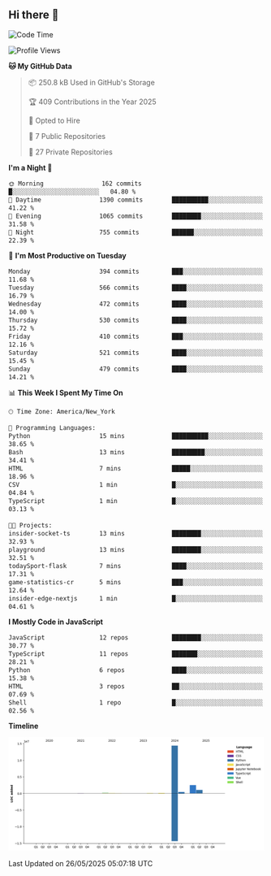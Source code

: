 ## Hi there 👋

<!--START_SECTION:waka-->
![Code Time](http://img.shields.io/badge/Code%20Time-329%20hrs%2059%20mins-blue)

![Profile Views](http://img.shields.io/badge/Profile%20Views-60-blue)

**🐱 My GitHub Data** 

> 📦 250.8 kB Used in GitHub's Storage 
 > 
> 🏆 409 Contributions in the Year 2025
 > 
> 💼 Opted to Hire
 > 
> 📜 7 Public Repositories 
 > 
> 🔑 27 Private Repositories 
 > 
**I'm a Night 🦉** 

```text
🌞 Morning                162 commits         █░░░░░░░░░░░░░░░░░░░░░░░░   04.80 % 
🌆 Daytime                1390 commits        ██████████░░░░░░░░░░░░░░░   41.22 % 
🌃 Evening                1065 commits        ████████░░░░░░░░░░░░░░░░░   31.58 % 
🌙 Night                  755 commits         ██████░░░░░░░░░░░░░░░░░░░   22.39 % 
```
📅 **I'm Most Productive on Tuesday** 

```text
Monday                   394 commits         ███░░░░░░░░░░░░░░░░░░░░░░   11.68 % 
Tuesday                  566 commits         ████░░░░░░░░░░░░░░░░░░░░░   16.79 % 
Wednesday                472 commits         ████░░░░░░░░░░░░░░░░░░░░░   14.00 % 
Thursday                 530 commits         ████░░░░░░░░░░░░░░░░░░░░░   15.72 % 
Friday                   410 commits         ███░░░░░░░░░░░░░░░░░░░░░░   12.16 % 
Saturday                 521 commits         ████░░░░░░░░░░░░░░░░░░░░░   15.45 % 
Sunday                   479 commits         ████░░░░░░░░░░░░░░░░░░░░░   14.21 % 
```


📊 **This Week I Spent My Time On** 

```text
🕑︎ Time Zone: America/New_York

💬 Programming Languages: 
Python                   15 mins             ██████████░░░░░░░░░░░░░░░   38.65 % 
Bash                     13 mins             █████████░░░░░░░░░░░░░░░░   34.41 % 
HTML                     7 mins              █████░░░░░░░░░░░░░░░░░░░░   18.96 % 
CSV                      1 min               █░░░░░░░░░░░░░░░░░░░░░░░░   04.84 % 
TypeScript               1 min               █░░░░░░░░░░░░░░░░░░░░░░░░   03.13 % 

🐱‍💻 Projects: 
insider-socket-ts        13 mins             ████████░░░░░░░░░░░░░░░░░   32.93 % 
playground               13 mins             ████████░░░░░░░░░░░░░░░░░   32.51 % 
todaySport-flask         7 mins              ████░░░░░░░░░░░░░░░░░░░░░   17.31 % 
game-statistics-cr       5 mins              ███░░░░░░░░░░░░░░░░░░░░░░   12.64 % 
insider-edge-nextjs      1 min               █░░░░░░░░░░░░░░░░░░░░░░░░   04.61 % 
```

**I Mostly Code in JavaScript** 

```text
JavaScript               12 repos            ████████░░░░░░░░░░░░░░░░░   30.77 % 
TypeScript               11 repos            ███████░░░░░░░░░░░░░░░░░░   28.21 % 
Python                   6 repos             ████░░░░░░░░░░░░░░░░░░░░░   15.38 % 
HTML                     3 repos             ██░░░░░░░░░░░░░░░░░░░░░░░   07.69 % 
Shell                    1 repo              █░░░░░░░░░░░░░░░░░░░░░░░░   02.56 % 
```



**Timeline**

![Lines of Code chart](https://raw.githubusercontent.com/dikshithvishnu/dikshithvishnu/main/assets/bar_graph.png)


 Last Updated on 26/05/2025 05:07:18 UTC
<!--END_SECTION:waka-->
